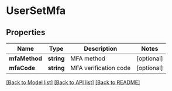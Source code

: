 # UserSetMfa

## Properties
Name | Type | Description | Notes
------------ | ------------- | ------------- | -------------
**mfaMethod** | **string** | MFA method | [optional] 
**mfaCode** | **string** | MFA verification code | [optional] 

[[Back to Model list]](../../README.md#documentation-for-models) [[Back to API list]](../../README.md#documentation-for-api-endpoints) [[Back to README]](../../README.md)

